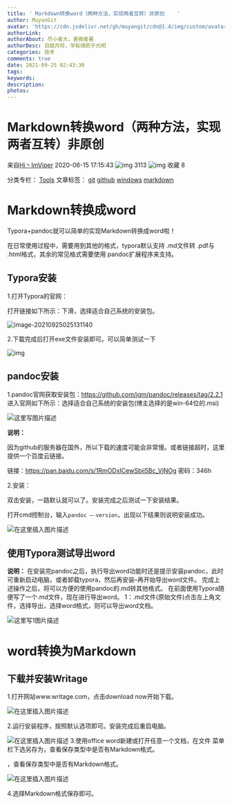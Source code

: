 ```yaml
---
title: ' Markdown转换word（两种方法，实现两者互转）非原创    '
author: MuyanGit
avatar: 'https://cdn.jsdelivr.net/gh/muyangit/cdn@1.4/img/custom/avatar.jpg'
authorLink: 
authorAbout: 尽小者大，甚微者著
authorDesc: 日就月将，学有缉熙于光明
categories: 技术
comments: true
date: 2021-09-25 02:43:30
tags:
keywords:
description:
photos:
---
```




# Markdown转换word（两种方法，实现两者互转）非原创

来自[Hi丶ImViper](https://blog.csdn.net/weixin_43314519) 2020-06-15 17:15:43 ![img](H:/MuyanGitBlog/MuyanGit/source/_posts/articleReadEyes-163250913096526.png) 3113 ![img](H:/MuyanGitBlog/MuyanGit/source/_posts/tobarCollect-163250913096528.png) 收藏 8





分类专栏： [Tools](https://blog.csdn.net/weixin_43314519/category_10066504.html) 文章标签： [git](https://www.csdn.net/tags/MtzaYgwsMzEzMy1ibG9n.html) [github](https://www.csdn.net/tags/MtzaUg4sNDIwOC1ibG9n.html) [windows](https://www.csdn.net/tags/MtTaEg0sNTAxMTMtYmxvZwO0O0OO0O0O.html) [markdown](https://www.csdn.net/tags/MtTaEg0sMjI3NDgtYmxvZwO0O0OO0O0O.html)



# Markdown转换成word

Typora+pandoc就可以简单的实现Markdown转换成word啦！

在日常使用过程中，需要用到其他的格式，typora默认支持 .md文件转 .pdf与 .html格式，其余的常见格式需要使用 pandoc扩展程序来支持。

## Typora安装

1.打开Typora的官网：

打开链接如下所示：下滑，选择适合自己系统的安装包。

![image-20210925025131140](https://cdn.jsdelivr.net/gh/MuyanGit/pic_url@master/img/image-20210925025131140.png)

2.下载完成后打开exe文件安装即可。可以简单测试一下

![img](https://cdn.jsdelivr.net/gh/MuyanGit/pic_url@master/img/70.gif)

## pandoc安装

1.pandoc官网获取安装包：https://github.com/jgm/pandoc/releases/tag/2.2.1
进入官网如下所示：选择适合自己系统的安装包(博主选择的是win-64位的.msi)

![这里写图片描述](https://cdn.jsdelivr.net/gh/MuyanGit/pic_url@master/img/70.gif)

**说明：**

因为github的服务器在国外，所以下载的速度可能会非常慢。或者链接超时，这里提供一个百度云链接。

链接：https://pan.baidu.com/s/1RmODxICewSbii5Bc_VjNOg 密码：346h

2.安装：

 双击安装，一路默认就可以了。安装完成之后测试一下安装结果。

 打开cmd控制台，输入`pandoc –-version`，出现以下结果则说明安装成功。

![在这里插入图片描述](https://cdn.jsdelivr.net/gh/MuyanGit/pic_url@master/img/20200615171458745.png)

## 使用Typora测试导出word

**说明：**
在安装完pandoc之后，执行导出word功能时还是提示安装pandoc，此时可重新启动电脑，或者卸载typora，然后再安装–再开始导出word文件。
完成上述操作之后，将可以方便的使用pandoc的.md转其他格式。
在前面使用Typora随便写了一个.md文件，现在进行导出word。
1：.md文件(原始文件)点击左上角文件，选择导出，选择word格式，则可以导出word文档。

![这里写1图片描述](https://cdn.jsdelivr.net/gh/MuyanGit/pic_url@master/img/70-16325090430439)

# word转换为Markdown

## 下载并安装Writage

1.打开网站www.writage.com，点击download now开始下载。

![在这里插入图片描述](https://cdn.jsdelivr.net/gh/MuyanGit/pic_url@master/img/watermark,type_ZmFuZ3poZW5naGVpdGk,shadow_10,text_aHR0cHM6Ly9ibG9nLmNzZG4ubmV0L3dlaXhpbl80MzMxNDUxOQ==,size_16,color_FFFFFF,t_70.png)

2.运行安装程序，按照默认选项即可。安装完成后重启电脑。

![在这里插入图片描述](https://cdn.jsdelivr.net/gh/MuyanGit/pic_url@master/img/watermark,type_ZmFuZ3poZW5naGVpdGk,shadow_10,text_aHR0cHM6Ly9ibG9nLmNzZG4ubmV0L3dlaXhpbl80MzMxNDUxOQ==,size_16,color_FFFFFF,t_70-163250904304411)
3.使用office word新建或打开任意一个文档，在文件 菜单栏下选另存为，查看保存类型中是否有Markdown格式。

，查看保存类型中是否有Markdown格式。

![在这里插入图片描述](https://cdn.jsdelivr.net/gh/MuyanGit/pic_url@master/img/watermark,type_ZmFuZ3poZW5naGVpdGk,shadow_10,text_aHR0cHM6Ly9ibG9nLmNzZG4ubmV0L3dlaXhpbl80MzMxNDUxOQ==,size_16,color_FFFFFF,t_70-163250904304412)

4.选择Markdown格式保存即可。



 
